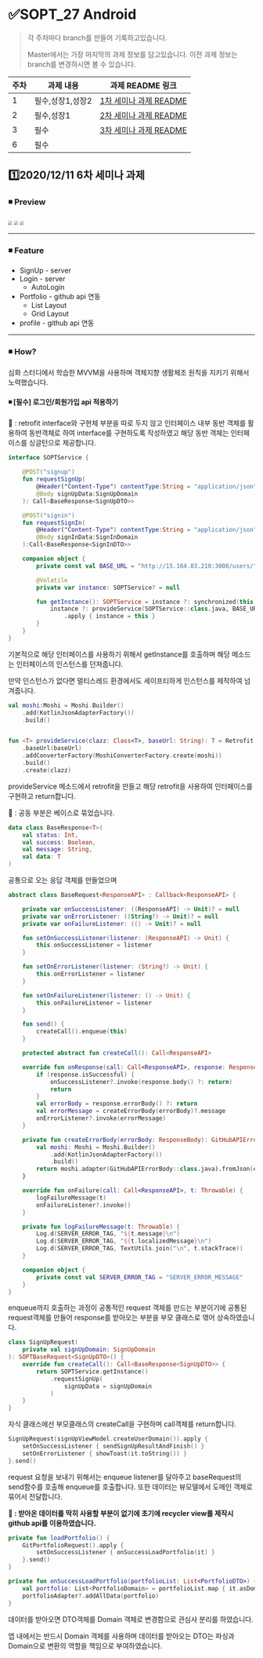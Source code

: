 # ✅SOPT_27 Android

> 각 주차마다 branch를 만들어 기록하고있습니다.
>
> Master에서는 가장 마지막의 과제 정보를 담고있습니다. 이전 과제 정보는 branch를 변경하시면 볼 수 있습니다.

| 주차 | 과제 내용        | 과제 README 링크                                             |
| ---- | ---------------- | ------------------------------------------------------------ |
| 1    | 필수,성장1,성장2 | [1차 세미나 과제 README](https://github.com/jinsu4755/AndroidSOPT/blob/week1(MVVM)-login%2CsignUp%2CAutoLogin/SOPT_27th_Android/README.md) |
| 2    | 필수,성장1       | [2차 세미나 과제 README](https://github.com/jinsu4755/AndroidSOPT/blob/week2(MVVM)/SOPT_27th_Android/README.md) |
| 3    | 필수             | [3차 세미나 과제 README](https://github.com/jinsu4755/AndroidSOPT/blob/week3(MVVM)/SOPT_27th_Android/README.md) |
| 6    | 필수             |                                                              |



## 1️⃣2020/12/11 6차 세미나 과제

### ◾ Preview

<img src="./README/week6/week6.gif" style="zoom: 50%;" />
<img src="https://user-images.githubusercontent.com/45380072/101910419-3f07a980-3c02-11eb-8088-06706247e5d9.png" style="zoom: 50%;"/>
<img src="https://user-images.githubusercontent.com/45380072/101910638-8e4dda00-3c02-11eb-9023-d48796589170.png" style="zoom: 50%;"/>

---

### ◾ Feature

- SignUp - server
- Login - server
  - AutoLogin
- Portfolio - github api 연동
  - List Layout
  - Grid Layout
- profile  - github api 연동

---

### ◾ How?

심화 스터디에서 학습한 MVVM을 사용하며 객체지향 생활체조 원칙을 지키기 위해서 노력했습니다.



#### ◾ [필수]  로그인/회원가입 api 적용하기

🥕 : retrofit interface와 구현체 부분을 따로 두지 않고 인터페이스 내부 동반 객체를 활용하여 동반객체로 하여 interface를 구현하도록 작성하였고 해당 동반 객체는 인터페이스를 싱글턴으로 제공합니다.

```kotlin
interface SOPTService {

    @POST("signup")
    fun requestSignUp(
        @Header("Content-Type") contentType:String = "application/json",
        @Body signUpData:SignUpDomain
    ): Call<BaseResponse<SignUpDTO>>

    @POST("signin")
    fun requestSignIn(
        @Header("Content-Type") contentType:String = "application/json",
        @Body signInData:SignInDomain
    ):Call<BaseResponse<SignInDTO>>

    companion object {
        private const val BASE_URL = "http://15.164.83.210:3000/users/"

        @Volatile
        private var instance: SOPTService? = null

        fun getInstance(): SOPTService = instance ?: synchronized(this) {
            instance ?: provideService(SOPTService::class.java, BASE_URL)
                .apply { instance = this }
        }
    }
}
```

기본적으로 해당 인터페이스를 사용하기 위해서 getInstance를 호출하며 해당 메소드는 인터페이스의 인스턴스를 던져줍니다.



만약 인스턴스가 없다면 멀티스레드 환경에서도 세이프티하게 인스턴스를 제작하여 넘겨줍니다.

```kotlin
val moshi:Moshi = Moshi.Builder()
    .add(KotlinJsonAdapterFactory())
    .build()


fun <T> provideService(clazz: Class<T>, baseUrl: String): T = Retrofit.Builder()
    .baseUrl(baseUrl)
    .addConverterFactory(MoshiConverterFactory.create(moshi))
    .build()
    .create(clazz)
```

provideService 메소드에서 retrofit을 만들고 해당 retrofit을 사용하여 인터페이스를 구현하고 return합니다.





🥕 : 공동 부분은 베이스로 묶었습니다.

```kotlin
data class BaseResponse<T>(
    val status: Int,
    val success: Boolean,
    val message: String,
    val data: T
)
```

공통으로 오는 응답 객체를 만들었으며

```kotlin
abstract class BaseRequest<ResponseAPI> : Callback<ResponseAPI> {

    private var onSuccessListener: ((ResponseAPI) -> Unit)? = null
    private var onErrorListener: ((String?) -> Unit)? = null
    private var onFailureListener: (() -> Unit)? = null

    fun setOnSuccessListener(listener: (ResponseAPI) -> Unit) {
        this.onSuccessListener = listener
    }

    fun setOnErrorListener(listener: (String?) -> Unit) {
        this.onErrorListener = listener
    }

    fun setOnFailureListener(listener: () -> Unit) {
        this.onFailureListener = listener
    }

    fun send() {
        createCall().enqueue(this)
    }

    protected abstract fun createCall(): Call<ResponseAPI>

    override fun onResponse(call: Call<ResponseAPI>, response: Response<ResponseAPI>) {
        if (response.isSuccessful) {
            onSuccessListener?.invoke(response.body() ?: return)
            return
        }
        val errorBody = response.errorBody() ?: return
        val errorMessage = createErrorBody(errorBody)?.message
        onErrorListener?.invoke(errorMessage)
    }

    private fun createErrorBody(errorBody: ResponseBody): GitHubAPIErrorBody? {
        val moshi: Moshi = Moshi.Builder()
            .add(KotlinJsonAdapterFactory())
            .build()
        return moshi.adapter(GitHubAPIErrorBody::class.java).fromJson(errorBody.source())
    }

    override fun onFailure(call: Call<ResponseAPI>, t: Throwable) {
        logFailureMessage(t)
        onFailureListener?.invoke()
    }

    private fun logFailureMessage(t: Throwable) {
        Log.d(SERVER_ERROR_TAG, "${t.message}\n")
        Log.d(SERVER_ERROR_TAG, "${t.localizedMessage}\n")
        Log.d(SERVER_ERROR_TAG, TextUtils.join("\n", t.stackTrace))
    }

    companion object {
        private const val SERVER_ERROR_TAG = "SERVER_ERROR_MESSAGE"
    }
}
```

enqueue까지 호출하는 과정이 공통적인 request 객체를 만드는 부분이기에 공통된 request객체를 만들어 response를 받아오는 부분을 부모 클래스로 엮어 상속하였습니다.

```kotlin
class SignUpRequest(
    private val signUpDomain: SignUpDomain
): SOPTBaseRequest<SignUpDTO>() {
    override fun createCall(): Call<BaseResponse<SignUpDTO>> {
        return SOPTService.getInstance()
            .requestSignUp(
                signUpData = signUpDomain
            )
    }
}
```

자식 클래스에선 부모클래스의 createCall을 구현하며 call객체를 return합니다.

```kotlin
SignUpRequest(signUpViewModel.createUserDomain()).apply {
    setOnSuccessListener { sendSignUpResultAndFinish() }
    setOnErrorListener { showToast(it.toString()) }
}.send()
```

request 요청을 보내기 위해서는 enqueue listener를 달아주고 baseRequest의 send함수를 호출해 enqueue를 호출합니다. 또한 데이터는 뷰모델에서 도메인 객체로 묶어서 전달합니다.



**🥕 :  받아온 데이터를 딱히 사용할 부분이 없기에 초기에 recycler view를 제작시 github api를 이용하였습니다.**

```kotlin
private fun loadPortfolio() {
    GitPortfolioRequest().apply {
        setOnSuccessListener { onSuccessLoadPortfolio(it) }
    }.send()
}

private fun onSuccessLoadPortfolio(portfolioList: List<PortfolioDTO>) {
    val portfolio: List<PortfolioDomain> = portfolioList.map { it.asDomainModel() }
    portfolioAdapter?.addAllData(portfolio)
}
```

데이터를 받아오면 DTO객체를 Domain 객체로 변경함으로 관심사 분리를 하였습니다.



앱 내에서는 반드시 Domain 객체를 사용하며 데이터를 받아오는 DTO는 파싱과 Domain으로 변환의 역할을 책임으로 부여하였습니다.
